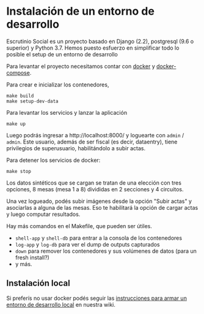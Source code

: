 # Instalación de un entorno de desarrollo

Escrutinio Social es un proyecto basado en Django (2.2), postgresql (9.6 o superior) y Python 3.7.
Hemos puesto esfuerzo en simplificar todo lo posible el setup de un entorno de desarrollo

Para levantar el proyecto necesitamos contar con [docker](https://docs.docker.com/engine/installation/) y [docker-compose](https://docs.docker.com/compose/install/).

Para crear e inicializar los contenedores,

```
make build
make setup-dev-data
```

Para levantar los servicios y lanzar la aplicación

```
make up
```

Luego podrás ingresar a http://localhost:8000/ y loguearte con `admin` / `admin`. Este usuario, además de ser fiscal (es decir, dataentry), tiene privilegios de superusuario, habilitándolo a subir actas.

Para detener los servicios de docker:

```
make stop
```

Los datos sintéticos que se cargan se tratan de una elección con tres opciones, 8 mesas (mesa 1 a 8) divididas en 2 secciones y 4 circuitos.

Una vez logueado, podés subir imágenes desde la opción "Subir actas" y asociarlas a alguna de las mesas. Eso te habilitará la opción de cargar actas y luego computar resultados.


Hay más comandos en el Makefile, que pueden ser útiles.
- `shell-app` y `shell-db` para entrar a la consola de los contenedores
- `log-app` y `log-db` para ver el dump de outputs capturados
- `down` para remover los contenedores y sus volúmenes de datos (para un fresh install?)
- y más.

## Instalación local

Si preferís no usar docker podés seguir las [instrucciones para armar un entorno de desarrollo local](https://github.com/OpenDataCordoba/escrutinio-social/wiki/Instalaci%C3%B3n-de-un-entorno-de-desarrollo-local
) en nuestra wiki.